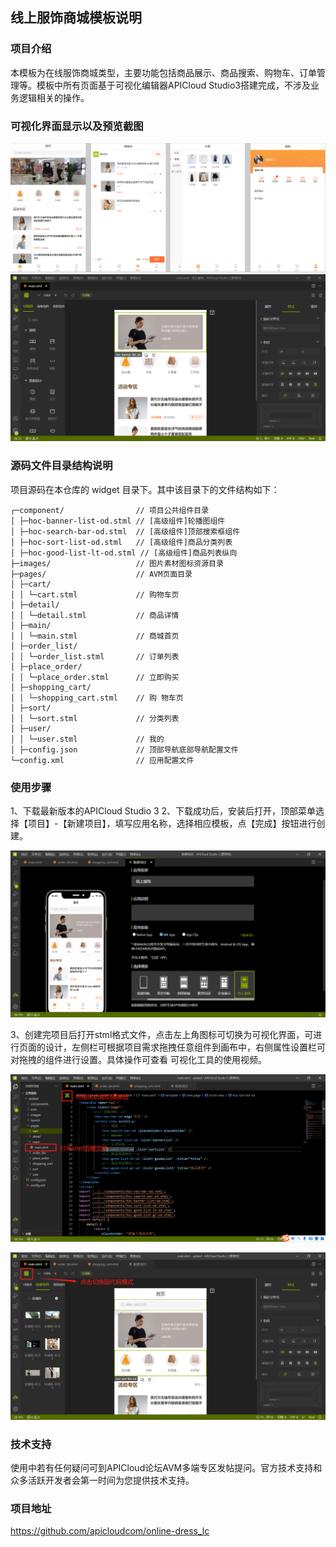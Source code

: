 ## 线上服饰商城模板说明

### 项目介绍
本模板为在线服饰商城类型，主要功能包括商品展示、商品搜索、购物车、订单管理等。模板中所有页面基于可视化编辑器APICloud Studio3搭建完成，不涉及业务逻辑相关的操作。

### 可视化界面显示以及预览截图

![](./docs/cover.png)
![](./docs/view.png)

### 源码文件目录结构说明

项目源码在本仓库的 widget 目录下。其中该目录下的文件结构如下：

~~~text
┌─component/                // 项目公共组件目录
│ ├─hoc-banner-list-od.stml // [高级组件]轮播图组件
│ ├─hoc-search-bar-od.stml  // [高级组件]顶部搜索框组件
│ ├─hoc-sort-list-od.stml   // [高级组件]商品分类列表
│ ├─hoc-good-list-lt-od.stml // [高级组件]商品列表纵向
├─images/                   // 图片素材图标资源目录
├─pages/                    // AVM页面目录
│ ├─cart/
│ │ └─cart.stml             // 购物车页
│ ├─detail/
│ │ └─detail.stml           // 商品详情
│ ├─main/
│ │ └─main.stml             // 商城首页
│ ├─order_list/
│ │ └─order_list.stml       // 订单列表
│ ├─place_order/
│ │ └─place_order.stml      // 立即购买
│ ├─shopping_cart/
│ │ └─shopping_cart.stml    // 购 物车页
│ ├─sort/
│ │ └─sort.stml             // 分类列表
│ ├─user/
│ │ └─user.stml             // 我的
│ ├─config.json             // 顶部导航底部导航配置文件
└─config.xml                // 应用配置文件
~~~

### 使用步骤
1、下载最新版本的APICloud Studio 3
2、下载成功后，安装后打开，顶部菜单选择【项目】-【新建项目】，填写应用名称，选择相应模板，点【完成】按钮进行创建。

![](./docs/new.png)

3、创建完项目后打开stml格式文件，点击左上角图标可切换为可视化界面，可进行页面的设计，左侧栏可根据项目需求拖拽任意组件到画布中，右侧属性设置栏可对拖拽的组件进行设置。具体操作可查看 可视化工具的使用视频。


![](./docs/into.png)


![](./docs/switch.png)
### 技术支持
使用中若有任何疑问可到APICloud论坛AVM多端专区发帖提问。官方技术支持和众多活跃开发者会第一时间为您提供技术支持。
### 项目地址
https://github.com/apicloudcom/online-dress_lc
